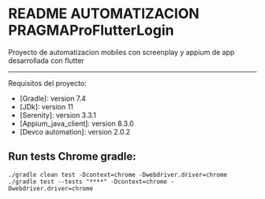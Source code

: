 # **README AUTOMATIZACION PRAGMA**ProFlutterLogin
Proyecto de automatizacion mobiles con screenplay y appium de app desarrollada con flutter

***

Requisitos del proyecto:
* [Gradle]: version 7.4 
* [JDk]: version 11
* [Serenity]: version 3.3.1
* [Appium_java_client]: version 8.3.0
* [Devco automation]: version 2.0.2

## **Run tests Chrome gradle:**
```
./gradle clean test -Dcontext=chrome -Dwebdriver.driver=chrome
./gradle test --tests "****" -Dcontext=chrome -Dwebdriver.driver=chrome
```


